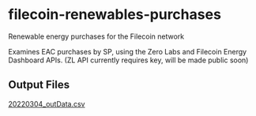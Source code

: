 # filecoin-renewables-purchases
Renewable energy purchases for the Filecoin network


Examines EAC purchases by SP, using the Zero Labs and Filecoin Energy Dashboard APIs. (ZL API currently requires key, will be made public soon)

## Output Files
[20220304_outData.csv](https://github.com/redransil/filecoin-renewables-purchases/blob/main/20220304_outData.csv)

